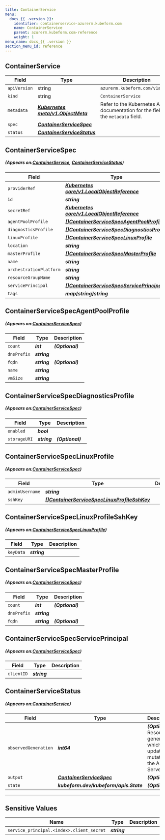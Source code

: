```yaml
---
title: ContainerService
menu:
  docs_{{ .version }}:
    identifier: containerservice-azurerm.kubeform.com
    name: ContainerService
    parent: azurerm.kubeform.com-reference
    weight: 1
menu_name: docs_{{ .version }}
section_menu_id: reference
---
```


## ContainerService
| Field | Type | Description |
| ------ | ----- | ----------- |
| `apiVersion` | string | `azurerm.kubeform.com/v1alpha1` |
|    `kind` | string | `ContainerService` |
| `metadata` | ***[Kubernetes meta/v1.ObjectMeta](https://kubernetes.io/docs/reference/generated/kubernetes-api/v1.13/#objectmeta-v1-meta)***|Refer to the Kubernetes API documentation for the fields of the `metadata` field.|
| `spec` | ***[ContainerServiceSpec](#ContainerServiceSpec)***||
| `status` | ***[ContainerServiceStatus](#ContainerServiceStatus)***||
## ContainerServiceSpec
##### (Appears on:[ContainerService](#ContainerService), [ContainerServiceStatus](#ContainerServiceStatus))
| Field | Type | Description |
| ------ | ----- | ----------- |
| `providerRef` | ***[Kubernetes core/v1.LocalObjectReference](https://kubernetes.io/docs/reference/generated/kubernetes-api/v1.13/#localobjectreference-v1-core)***||
| `id` | ***string***||
| `secretRef` | ***[Kubernetes core/v1.LocalObjectReference](https://kubernetes.io/docs/reference/generated/kubernetes-api/v1.13/#localobjectreference-v1-core)***||
| `agentPoolProfile` | ***[[]ContainerServiceSpecAgentPoolProfile](#ContainerServiceSpecAgentPoolProfile)***||
| `diagnosticsProfile` | ***[[]ContainerServiceSpecDiagnosticsProfile](#ContainerServiceSpecDiagnosticsProfile)***||
| `linuxProfile` | ***[[]ContainerServiceSpecLinuxProfile](#ContainerServiceSpecLinuxProfile)***||
| `location` | ***string***||
| `masterProfile` | ***[[]ContainerServiceSpecMasterProfile](#ContainerServiceSpecMasterProfile)***||
| `name` | ***string***||
| `orchestrationPlatform` | ***string***||
| `resourceGroupName` | ***string***||
| `servicePrincipal` | ***[[]ContainerServiceSpecServicePrincipal](#ContainerServiceSpecServicePrincipal)***| ***(Optional)*** |
| `tags` | ***map[string]string***| ***(Optional)*** |
## ContainerServiceSpecAgentPoolProfile
##### (Appears on:[ContainerServiceSpec](#ContainerServiceSpec))
| Field | Type | Description |
| ------ | ----- | ----------- |
| `count` | ***int***| ***(Optional)*** |
| `dnsPrefix` | ***string***||
| `fqdn` | ***string***| ***(Optional)*** |
| `name` | ***string***||
| `vmSize` | ***string***||
## ContainerServiceSpecDiagnosticsProfile
##### (Appears on:[ContainerServiceSpec](#ContainerServiceSpec))
| Field | Type | Description |
| ------ | ----- | ----------- |
| `enabled` | ***bool***||
| `storageURI` | ***string***| ***(Optional)*** |
## ContainerServiceSpecLinuxProfile
##### (Appears on:[ContainerServiceSpec](#ContainerServiceSpec))
| Field | Type | Description |
| ------ | ----- | ----------- |
| `adminUsername` | ***string***||
| `sshKey` | ***[[]ContainerServiceSpecLinuxProfileSshKey](#ContainerServiceSpecLinuxProfileSshKey)***||
## ContainerServiceSpecLinuxProfileSshKey
##### (Appears on:[ContainerServiceSpecLinuxProfile](#ContainerServiceSpecLinuxProfile))
| Field | Type | Description |
| ------ | ----- | ----------- |
| `keyData` | ***string***||
## ContainerServiceSpecMasterProfile
##### (Appears on:[ContainerServiceSpec](#ContainerServiceSpec))
| Field | Type | Description |
| ------ | ----- | ----------- |
| `count` | ***int***| ***(Optional)*** |
| `dnsPrefix` | ***string***||
| `fqdn` | ***string***| ***(Optional)*** |
## ContainerServiceSpecServicePrincipal
##### (Appears on:[ContainerServiceSpec](#ContainerServiceSpec))
| Field | Type | Description |
| ------ | ----- | ----------- |
| `clientID` | ***string***||
## ContainerServiceStatus
##### (Appears on:[ContainerService](#ContainerService))
| Field | Type | Description |
| ------ | ----- | ----------- |
| `observedGeneration` | ***int64***| ***(Optional)*** Resource generation, which is updated on mutation by the API Server.|
| `output` | ***[ContainerServiceSpec](#ContainerServiceSpec)***| ***(Optional)*** |
| `state` | ***kubeform.dev/kubeform/apis.State***| ***(Optional)*** |
---
## Sensitive Values
| Name | Type | Description |
|------|------|-------------|
| `service_principal.<index>.client_secret` | ***string*** ||
